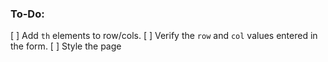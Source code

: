### To-Do:
[ ] Add `th` elements to row/cols.
[ ] Verify the `row` and `col` values entered in the form.
[ ] Style the page 

